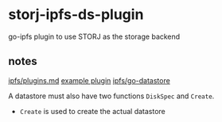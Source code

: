 # storj-ipfs-ds-plugin

go-ipfs plugin to use STORJ as the storage backend

## notes

[ipfs/plugins.md](https://github.com/ipfs/go-ipfs/blob/master/docs/plugins.md)
[example plugin](https://github.com/ipfs/go-ipfs-example-plugin/)
[ipfs/go-datastore](https://github.com/ipfs/go-datastore)

A datastore must also have two functions `DiskSpec` and `Create`.

* `Create` is used to create the actual datastore